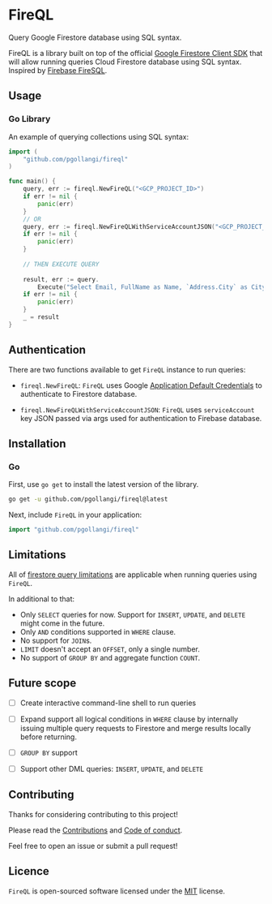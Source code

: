 # FireQL
Query Google Firestore database using SQL syntax.

FireQL is a library built on top of the official [Google Firestore Client SDK](https://pkg.go.dev/cloud.google.com/go/firestore) that will allow running queries Cloud Firestore database using SQL syntax. Inspired by [Firebase FireSQL](https://firebaseopensource.com/projects/jsayol/firesql/).

## Usage

<!-- `FireQL` can be used Go library or interactive command-line tool. -->

### Go Library
An example of querying collections using SQL syntax:
```go
import (
    "github.com/pgollangi/fireql"
)

func main() {
    query, err := fireql.NewFireQL("<GCP_PROJECT_ID>")
    if err != nil {
        panic(err)
    }
    // OR
    query, err := fireql.NewFireQLWithServiceAccountJSON("<GCP_PROJECT_ID>", "<SERVICE_ACCOUNT_JSON>")
    if err != nil {
        panic(err)
    }
	
    // THEN EXECUTE QUERY
	
    result, err := query.
        Execute("Select Email, FullName as Name, `Address.City` as City from users LIMIT 10")
    if err != nil {
        panic(err)
    }
    _ = result
}
```

<!--
### Command-Line
-->

## Authentication
There are two functions available to get `FireQL` instance to run queries:

- `fireql.NewFireQL`: `FireQL` uses Google [Application Default Credentials](https://cloud.google.com/docs/authentication/application-default-credentials) to authenticate to Firestore database.

- `fireql.NewFireQLWithServiceAccountJSON`: `FireQL` uses `serviceAccount` key JSON passed via args used for authentication to Firebase database.

## Installation

### Go

First, use `go get` to install the latest version of the library.
```bash
go get -u github.com/pgollangi/fireql@latest

```
Next, include `FireQL` in your application:
```go
import "github.com/pgollangi/fireql"
```
<!--
### Homebrew

### Scoop (for windows)

### Manual
You can alternately download suitable binary for your OS at the [releases page](https://github.com/pgollangi/fireql/releases).
-->
## Limitations
All of [firestore query limitations](https://firebase.google.com/docs/firestore/query-data/queries#query_limitations) are applicable when running queries using `FireQL`.

In additional to that:

- Only `SELECT` queries for now. Support for `INSERT`, `UPDATE`, and `DELETE` might come in the future.
- Only `AND` conditions supported in `WHERE` clause. 
- No support for `JOIN`s.
- `LIMIT` doesn't accept an `OFFSET`, only a single number.
- No support of `GROUP BY` and aggregate function `COUNT`.

## Future scope

- [ ] Create interactive command-line shell to run queries
- [ ] Expand support all logical conditions in `WHERE` clause by internally issuing multiple query requests to Firestore and merge results locally before returning.
- [ ] `GROUP BY` support
- [ ] Support other DML queries: `INSERT`, `UPDATE`, and `DELETE`


## Contributing
Thanks for considering contributing to this project!

Please read the [Contributions](https://github.com/pgollangi/.github/blob/main/CONTRIBUTING.md) and [Code of conduct](https://github.com/pgollangi/.github/blob/main/CODE_OF_CONDUCT.md).

Feel free to open an issue or submit a pull request!

## Licence

`FireQL` is open-sourced software licensed under the [MIT](LICENSE) license.
